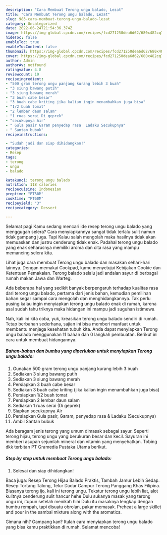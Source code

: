 ```yaml
---
description: "Cara Membuat Terong ungu balado, Lezat"
title: "Cara Membuat Terong ungu balado, Lezat"
slug: 983-cara-membuat-terong-ungu-balado-lezat
category: Uncategorized
date: 2022-06-24T21:54:36.374Z
image: https://img-global.cpcdn.com/recipes/fcd271250dea6d62/680x482cq70/terong-ungu-balado-foto-resep-utama.jpg
hideToc: false
enableToc: true
enableTocContent: false
thumbnail: https://img-global.cpcdn.com/recipes/fcd271250dea6d62/680x482cq70/terong-ungu-balado-foto-resep-utama.jpg
cover: https://img-global.cpcdn.com/recipes/fcd271250dea6d62/680x482cq70/terong-ungu-balado-foto-resep-utama.jpg
author: Admin
authorAv: notfound
ratingvalue: 4.8
reviewcount: 19
recipeingredient:
- "500 gram terong ungu panjang kurang lebih 3 buah"
- "3 siung bawang putih"
- "3 siung bawang merah"
- "3 buah cabe besar"
- "3 buah cabe kriting jika kalian ingin menambahkan juga bisa"
- "1/2 buah tomat"
- "2 lembar daun salam"
- "1 ruas serai Di geprek"
- "secukupnya Air"
- " Gula pasir Garam penyedap rasa  Ladaku Secukupnya"
- " Santan bubuk"
recipeinstructions:

- "Sudah jadi dan siap dihidangkan!"
categories:
- Resep
tags:
- terong
- ungu
- balado

katakunci: terong ungu balado 
nutrition: 118 calories
recipecuisine: Indonesian
preptime: "PT30M"
cooktime: "PT60M"
recipeyield: "3"
recipecategory: Dessert

---
```



Selamat pagi Kamu sedang mencari ide resep terong ungu balado yang menggugah selera? Cara menyiapkannya sangat tidak terlalu sulit namun tidak gampang juga. Tapi Kalau salah mengolah maka hasilnya tidak akan memuaskan dan justru cenderung tidak enak. Padahal terong ungu balado yang enak seharusnya memiliki aroma dan cita rasa yang mampu memancing selera kita.


Lihat juga cara membuat Terong ungu balado dan masakan sehari-hari lainnya. Dengan memakai Cookpad, kamu menyetujui Kebijakan Cookie dan Ketentuan Pemakaian. Terong balado selalu jadi andalan sayur di berbagai rumah makan Jawa dan Warteg.

Ada beberapa hal yang sedikit banyak berpengaruh terhadap kualitas rasa dari terong ungu balado, pertama dari jenis bahan, kemudian pemilihan bahan segar sampai cara mengolah dan menghidangkannya. Tak perlu pusing kalau ingin menyiapkan terong ungu balado enak di rumah, karena asal sudah tahu triknya maka hidangan ini mampu jadi suguhan istimewa.


Nah, kali ini kita coba, yuk, kreasikan terong ungu balado sendiri di rumah. Tetap berbahan sederhana, sajian ini bisa memberi manfaat untuk membantu menjaga kesehatan tubuh kita. Anda dapat menyiapkan Terong ungu balado menggunakan 11 bahan dan 0 langkah pembuatan. Berikut ini cara untuk membuat hidangannya.

<!--inarticleads1-->

##### Bahan-bahan dan bumbu yang diperlukan untuk menyiapkan Terong ungu balado:

1. Gunakan 500 gram terong ungu panjang kurang lebih 3 buah
1. Sediakan 3 siung bawang putih
1. Sediakan 3 siung bawang merah
1. Persiapkan 3 buah cabe besar
1. Sediakan 3 buah cabe kriting (jika kalian ingin menambahkan juga bisa)
1. Persiapkan 1/2 buah tomat
1. Persiapkan 2 lembar daun salam
1. Sediakan 1 ruas serai (Di geprek)
1. Siapkan secukupnya Air
1. Persiapkan  Gula pasir, Garam, penyedap rasa &amp; Ladaku (Secukupnya)
1. Ambil  Santan bubuk


Ada beragam jenis terong yang umum dimasak sebagai sayur. Seperti terong hijau, terong ungu yang berukuran besar dan kecil. Sayuran ini memberi asupan sejumlah mineral dan vitamin yang menyehatkan. Tobing dkk terbitan PT Gramedia Pustaka Utama berikut. 

<!--inarticleads2-->

##### Step by step untuk membuat Terong ungu balado:


1. Selesai dan siap dihidangkan!

Baca juga: Resep Terong Hijau Balado Praktis, Tambah Jamur Lebih Sedap. Resep Tortang Talong, Telur Dadar Campur Terong Panggang Khas Filipina. Biasanya terong ijo, kali ini terong ungu. Tekstur terong ungu lebih liat, alot kulitnya cenderung sulit hancur hehe Dulu sukanya masak yang terong ungu ini, itupun setelah menikah hihi Dulu itu masaknya lengkap dengan bumbu rempah, tapi disuatu obrolan, pakar memasak. Preheat a large skillet and pour in the sambal mixture along with the aromatics. 

Gimana nih? Gampang kan? Itulah cara menyiapkan terong ungu balado yang bisa kamu praktikkan di rumah. Selamat mencoba!
